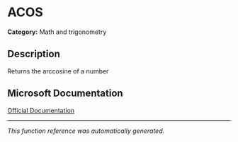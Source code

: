 # ACOS

**Category:** Math and trigonometry

## Description
Returns the arccosine of a number

## Microsoft Documentation
[Official Documentation](https://support.microsoft.com//en-us/office/acos-function-cb73173f-d089-4582-afa1-76e5524b5d5b)

---
*This function reference was automatically generated.*
